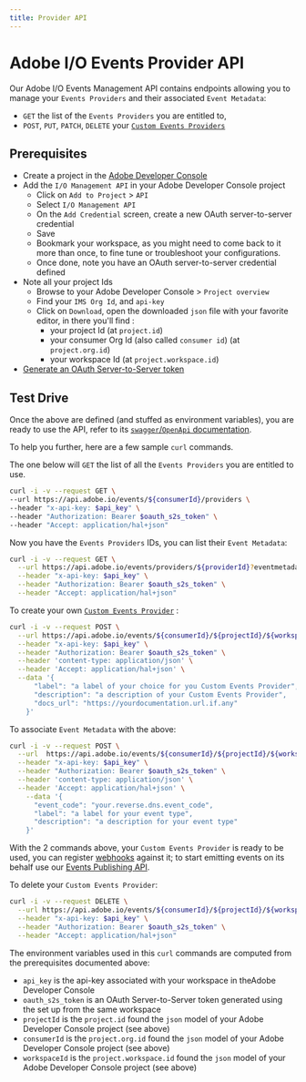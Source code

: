 ```yaml
---
title: Provider API
---
```


# Adobe I/O Events Provider API

Our Adobe I/O Events Management API contains endpoints allowing you to manage your `Events Providers` and their associated `Event Metadata`:

* `GET` the list of the `Events Providers` you are entitled to,
* `POST`, `PUT`, `PATCH`, `DELETE` your [`Custom Events Providers`](../using/custom_events.md)

## Prerequisites

* Create a project in the [Adobe Developer Console](/developer-console/docs/guides/projects/projects-empty/)
* Add the `I/O Management API` in your Adobe Developer Console project
  * Click on `Add to Project` > `API`
  * Select `I/O Management API`
  * On the `Add Credential` screen, create a new OAuth server-to-server credential
  * Save
  * Bookmark your workspace, as you might need to come back to it more than once, to fine tune or troubleshoot your configurations.
  * Once done, note you have an OAuth server-to-server credential defined
* Note all your project Ids
  * Browse to your Adobe Developer Console > `Project overview`
  * Find your `IMS Org Id`, and `api-key`
  * Click on `Download`, open the downloaded `json` file with your favorite editor, in there you'll find :
    * your project Id (at `project.id`)
    * your consumer Org Id (also called `consumer id`) (at `project.org.id`)
    * your workspace Id (at `project.workspace.id`)
* [Generate an OAuth Server-to-Server token](/developer-console/docs/guides/credentials/)

## Test Drive

Once the above are defined (and stuffed as environment variables),
you are ready to use the API, refer to its [`swagger`/`OpenApi` documentation](/api/).

To help you further, here are a few sample `curl` commands.

The one below will `GET` the list of all the `Events Providers` you are entitled to use.

```bash
curl -i -v --request GET \
--url https://api.adobe.io/events/${consumerId}/providers \
--header "x-api-key: $api_key" \
--header "Authorization: Bearer $oauth_s2s_token" \
--header "Accept: application/hal+json"
```

Now you have the `Events Providers` IDs, you can list their `Event Metadata`:

```bash
curl -i -v --request GET \
  --url https://api.adobe.io/events/providers/${providerId}?eventmetadata=true \
  --header "x-api-key: $api_key" \
  --header "Authorization: Bearer $oauth_s2s_token" \
  --header "Accept: application/hal+json"
```

To create your own [`Custom Events Provider`](../using/custom_events.md) :

```bash
curl -i -v --request POST \
  --url https://api.adobe.io/events/${consumerId}/${projectId}/${workspaceId}/providers \
  --header "x-api-key: $api_key" \
  --header "Authorization: Bearer $oauth_s2s_token" \
  --header 'content-type: application/json' \
  --header 'Accept: application/hal+json' \
  --data '{
      "label": "a label of your choice for you Custom Events Provider",
      "description": "a description of your Custom Events Provider",
      "docs_url": "https://yourdocumentation.url.if.any"
    }'
```

To associate `Event Metadata` with the above:

```bash
curl -i -v --request POST \
  --url  https://api.adobe.io/events/${consumerId}/${projectId}/${workspaceId}/providers/${providerId}/eventmetadata \
  --header "x-api-key: $api_key" \
  --header "Authorization: Bearer $oauth_s2s_token" \
  --header 'content-type: application/json' \
  --header 'Accept: application/hal+json' \
    --data '{
      "event_code": "your.reverse.dns.event_code",
      "label": "a label for your event type",
      "description": "a description for your event type"
    }'
```

With the 2 commands above, your `Custom Events Provider` is ready to be used,
you can register [webhooks](../index.md) against it;
to start emitting events on its behalf use our [Events Publishing API](eventsingress_api.md).

To delete your `Custom Events Provider`:

```bash
curl -i -v --request DELETE \
  --url https://api.adobe.io/events/${consumerId}/${projectId}/${workspaceId}/providers/${providerId} \
  --header "x-api-key: $api_key" \
  --header "Authorization: Bearer $oauth_s2s_token" \
  --header "Accept: application/hal+json"
```

The environment variables used in this `curl` commands are computed from the prerequisites documented above:

* `api_key` is the api-key associated with your workspace in theAdobe Developer Console
* `oauth_s2s_token` is an OAuth Server-to-Server token generated using the set up from the same workspace
* `projectId` is the `project.id` found the `json` model of your Adobe Developer Console project (see above)
* `consumerId` is the `project.org.id` found the `json` model of your Adobe Developer Console project (see above)
* `workspaceId` is the `project.workspace.id` found the `json` model of your Adobe Developer Console project (see above)
